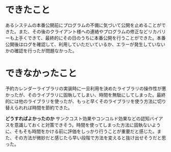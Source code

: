 # できたこと
あるシステムの本番公開前にプログラムの不備に気づいて公開を止めることができた。また、その後のクライアント様への連絡やプログラムの修正などリカバリーも上手くできて、最終的にその日のうちに本番公開を行うことができた。本番公開後はログを確認して、利用していただいているか、エラーが発生していないかの確認を行ったが問題なかった。

# できなかったこと
予約カレンダーライブラリの実装時に一旦利用を決めたライブラリの操作性が悪かったが、そのライブラリに固執してしまい、時間を無駄にしてしまった。最終的には他のライブラリを使ったが、もっと早くそのライブラリを使う方法に切り替えられれば時間を節約できた。

**どうすればよかったのか**
サンクコスト効果やコンコルド効果などの認知バイアスを意識しておくと対策できそう。時間を使ってしまった方法に固執ないように、そもそも時間をかける前に評価をしっかり行うことが重要だと感じた。また、その方法が微妙だと感じたら早い段階で方法を変えると抜け出せそうだと思った。
